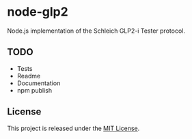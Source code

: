 # node-glp2

Node.js implementation of the Schleich GLP2-i Tester protocol.

## TODO

  - Tests
  - Readme
  - Documentation
  - npm publish

## License

This project is released under the
[MIT License](https://raw.github.com/morkai/node-glp2/master/license.md).
